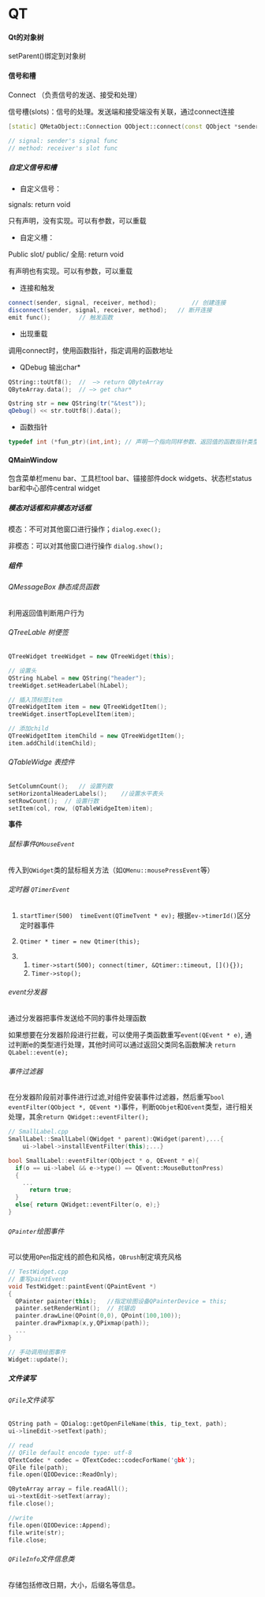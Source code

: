 # QT

#### Qt的对象树

setParent()绑定到对象树



#### **信号和槽**

Connect （负责信号的发送、接受和处理）

信号槽(slots)：信号的处理。发送端和接受端没有关联，通过connect连接

```cpp
[static] QMetaObject::Connection QObject::connect(const QObject *sender, const char *signal, const QObject *receiver, const char *method, Qt::ConnectionType type = Qt::AutoConnection)
  
// signal: sender's signal func
// method: receiver's slot func
```



##### 自定义信号和槽

- 自定义信号：

signals: return void 

只有声明，没有实现。可以有参数，可以重载

- 自定义槽：

Public slot/ public/ 全局: return void

有声明也有实现。可以有参数，可以重载

- 连接和触发

```cpp
connect(sender, signal, receiver, method);			// 创建连接
disconnect(sender, signal, receiver, method);	// 断开连接
emit func();		// 触发函数
```

- 出现重载

调用connect时，使用函数指针，指定调用的函数地址

- QDebug 输出char*

```cpp
QString::toUtf8();	//  —> return QByteArray
QByteArray.data();	// —> get char*

Qstring str = new QString(tr("&test"));
qDebug() << str.toUtf8().data();
```

- 函数指针

```cpp
typedef int (*fun_ptr)(int,int); // 声明一个指向同样参数、返回值的函数指针类型
```



#### QMainWindow

包含菜单栏menu bar、工具栏tool bar、锚接部件dock widgets、状态栏status bar和中心部件central widget



##### 模态对话框和非模态对话框

模态：不可对其他窗口进行操作；```dialog.exec();```

非模态：可以对其他窗口进行操作 ```dialog.show();```

##### 组件

###### QMessageBox 静态成员函数

利用返回值判断用户行为

###### QTreeLable 树便签

```cpp
QTreeWidget treeWidget = new QTreeWidget(this);

// 设置头
QString hLabel = new QString("header");
treeWidget.setHeaderLabel(hLabel);

// 插入顶标签item
QTreeWidgetItem item = new QTreeWidgetItem();
treeWidget.insertTopLevelItem(item);

// 添加child
QTreeWidgetItem itemChild = new QTreeWidgetItem();
item.addChild(itemChild);
```

###### QTableWidge 表控件

```cpp
SetColumnCount(); 	// 设置列数
setHorizontalHeaderLabels(); 	//设置水平表头
setRowCount(); 	// 设置行数
setItem(col, row, (QTableWidgeItem)item);
```



**事件**

###### 鼠标事件```QMouseEvent```

传入到`QWidget`类的鼠标相关方法（如```QMenu::mousePressEvent```等）



###### 定时器 `QTimerEvent`

1. `startTimer(500)  timeEvent(QTimeTvent * ev);` 根据`ev->timerId()`区分定时器事件

2. `Qtimer * timer = new Qtimer(this); `

3. 1. `timer->start(500); connect(timer, &Qtimer::timeout, [](){});`
   2. `Timer->stop();`



###### event分发器

通过分发器把事件发送给不同的事件处理函数

如果想要在分发器阶段进行拦截，可以使用子类函数重写`event(QEvent * e)`, 通过判断e的类型进行处理，其他时间可以通过返回父类同名函数解决 `return QLabel::event(e);`



###### 事件过滤器

在分发器阶段前对事件进行过滤,对组件安装事件过滤器，然后重写`bool eventFilter(QObject *, QEvent *)`事件，判断`QObjet`和`QEvent`类型，进行相关处理，其余`return QWidget::eventFilter();`

```cpp
// SmallLabel.cpp
SmallLabel::SmallLabel(QWidget * parent):QWidget(parent),...{
	ui->label->installEventFilter(this);...}

bool SmallLabel::eventFilter(QObject * o, QEvent * e){
  if(o == ui->label && e->type() == QEvent::MouseButtonPress)
  {
    ...
      return true;
  }
  else{ return QWidget::eventFilter(o, e);}
}
```

###### `QPainter`绘图事件

可以使用`QPen`指定线的颜色和风格，`QBrush`制定填充风格

```cpp
// TestWidget.cpp
// 重写paintEvent
void TestWidget::paintEvent(QPaintEvent *)
{
  QPainter painter(this);	//指定绘图设备QPainterDevice = this;
  painter.setRenderHint();	// 抗锯齿
  painter.drawLine(QPoint(0,0), QPoint(100,100));
  painter.drawPixmap(x,y,QPixmap(path));
  ...
}

// 手动调用绘图事件
Widget::update();
```

##### 文件读写

###### `QFile`文件读写

```cpp
QString path = QDialog::getOpenFileName(this, tip_text, path);
ui->lineEdit->setText(path);

// read
// QFile default encode type: utf-8
QTextCodec * codec = QTextCodec::codecForName('gbk');
QFile file(path);
file.open(QIODevice::ReadOnly);

QByteArray array = file.readAll();
ui->textEdit->setText(array);
file.close();

//write
file.open(QIODevice::Append);
file.write(str);
file.close;
```

###### `QFileInfo`文件信息类

存储包括修改日期，大小，后缀名等信息。

